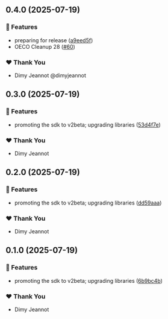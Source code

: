## 0.4.0 (2025-07-19)

### 🚀 Features

- preparing for release ([a9eed5f](https://github.com/openecosystems/ecosystem/commit/a9eed5f))
- OECO Cleanup 28 ([#60](https://github.com/openecosystems/ecosystem/pull/60))

### ❤️ Thank You

- Dimy Jeannot @dimyjeannot

## 0.3.0 (2025-07-19)

### 🚀 Features

- promoting the sdk to v2beta; upgrading libraries ([53d4f7e](https://github.com/openecosystems/ecosystem/commit/53d4f7e))

### ❤️ Thank You

- Dimy Jeannot

## 0.2.0 (2025-07-19)

### 🚀 Features

- promoting the sdk to v2beta; upgrading libraries ([dd59aaa](https://github.com/openecosystems/ecosystem/commit/dd59aaa))

### ❤️ Thank You

- Dimy Jeannot

## 0.1.0 (2025-07-19)

### 🚀 Features

- promoting the sdk to v2beta; upgrading libraries ([6b9bc4b](https://github.com/openecosystems/ecosystem/commit/6b9bc4b))

### ❤️ Thank You

- Dimy Jeannot